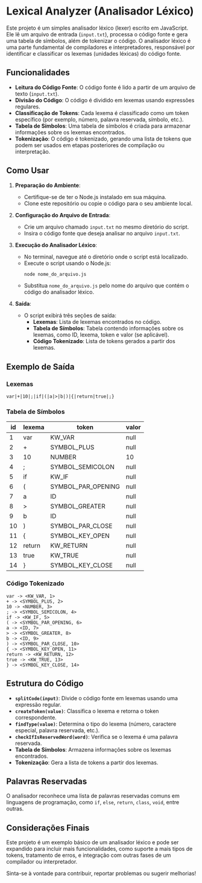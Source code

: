 # Lexical Analyzer (Analisador Léxico)

Este projeto é um simples analisador léxico (lexer) escrito em JavaScript. Ele lê um arquivo de entrada (`input.txt`), processa o código fonte e gera uma tabela de símbolos, além de tokenizar o código. O analisador léxico é uma parte fundamental de compiladores e interpretadores, responsável por identificar e classificar os lexemas (unidades léxicas) do código fonte.

## Funcionalidades

- **Leitura do Código Fonte**: O código fonte é lido a partir de um arquivo de texto (`input.txt`).
- **Divisão do Código**: O código é dividido em lexemas usando expressões regulares.
- **Classificação de Tokens**: Cada lexema é classificado como um token específico (por exemplo, número, palavra reservada, símbolo, etc.).
- **Tabela de Símbolos**: Uma tabela de símbolos é criada para armazenar informações sobre os lexemas encontrados.
- **Tokenização**: O código é tokenizado, gerando uma lista de tokens que podem ser usados em etapas posteriores de compilação ou interpretação.

## Como Usar

1. **Preparação do Ambiente**:
   - Certifique-se de ter o Node.js instalado em sua máquina.
   - Clone este repositório ou copie o código para o seu ambiente local.

2. **Configuração do Arquivo de Entrada**:
   - Crie um arquivo chamado `input.txt` no mesmo diretório do script.
   - Insira o código fonte que deseja analisar no arquivo `input.txt`.

3. **Execução do Analisador Léxico**:
   - No terminal, navegue até o diretório onde o script está localizado.
   - Execute o script usando o Node.js:
     ```bash
     node nome_do_arquivo.js
     ```
   - Substitua `nome_do_arquivo.js` pelo nome do arquivo que contém o código do analisador léxico.

4. **Saída**:
   - O script exibirá três seções de saída:
     - **Lexemas**: Lista de lexemas encontrados no código.
     - **Tabela de Símbolos**: Tabela contendo informações sobre os lexemas, como ID, lexema, token e valor (se aplicável).
     - **Código Tokenizado**: Lista de tokens gerados a partir dos lexemas.

## Exemplo de Saída

### Lexemas
```
var|+|10|;|if|(|a|>|b|)|{|return|true|;}
```

### Tabela de Símbolos
| id | lexema   | token        | valor |
|----|----------|--------------|-------|
| 1  | var      | KW_VAR       | null  |
| 2  | +        | SYMBOL_PLUS  | null  |
| 3  | 10       | NUMBER       | 10    |
| 4  | ;        | SYMBOL_SEMICOLON | null  |
| 5  | if       | KW_IF        | null  |
| 6  | (        | SYMBOL_PAR_OPENING | null  |
| 7  | a        | ID           | null  |
| 8  | >        | SYMBOL_GREATER | null  |
| 9  | b        | ID           | null  |
| 10 | )        | SYMBOL_PAR_CLOSE | null  |
| 11 | {        | SYMBOL_KEY_OPEN | null  |
| 12 | return   | KW_RETURN    | null  |
| 13 | true     | KW_TRUE      | null  |
| 14 | }        | SYMBOL_KEY_CLOSE | null  |

### Código Tokenizado
```
var -> <KW_VAR, 1>
+ -> <SYMBOL_PLUS, 2>
10 -> <NUMBER, 3>
; -> <SYMBOL_SEMICOLON, 4>
if -> <KW_IF, 5>
( -> <SYMBOL_PAR_OPENING, 6>
a -> <ID, 7>
> -> <SYMBOL_GREATER, 8>
b -> <ID, 9>
) -> <SYMBOL_PAR_CLOSE, 10>
{ -> <SYMBOL_KEY_OPEN, 11>
return -> <KW_RETURN, 12>
true -> <KW_TRUE, 13>
} -> <SYMBOL_KEY_CLOSE, 14>
```

## Estrutura do Código

- **`splitCode(input)`**: Divide o código fonte em lexemas usando uma expressão regular.
- **`createToken(value)`**: Classifica o lexema e retorna o token correspondente.
- **`findType(value)`**: Determina o tipo do lexema (número, caractere especial, palavra reservada, etc.).
- **`checkIfIsReservedWord(word)`**: Verifica se o lexema é uma palavra reservada.
- **Tabela de Símbolos**: Armazena informações sobre os lexemas encontrados.
- **Tokenização**: Gera a lista de tokens a partir dos lexemas.

## Palavras Reservadas

O analisador reconhece uma lista de palavras reservadas comuns em linguagens de programação, como `if`, `else`, `return`, `class`, `void`, entre outras.

## Considerações Finais

Este projeto é um exemplo básico de um analisador léxico e pode ser expandido para incluir mais funcionalidades, como suporte a mais tipos de tokens, tratamento de erros, e integração com outras fases de um compilador ou interpretador.

Sinta-se à vontade para contribuir, reportar problemas ou sugerir melhorias!
